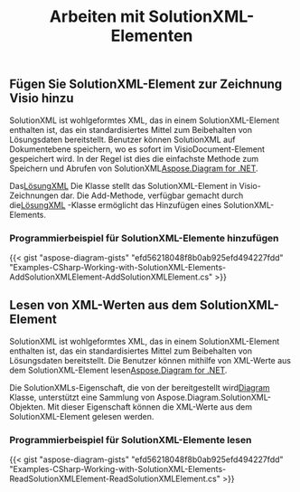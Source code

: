 ﻿---
title: Arbeiten mit SolutionXML-Elementen
type: docs
weight: 110
url: /de/net/working-with-solutionxml-elements/
description: In diesem Abschnitt wird erläutert, wie Sie solutionXml hinzufügen oder XML-Werte aus dem solutionXml-Element mit Aspose.Diagram abrufen.
---
## **Fügen Sie SolutionXML-Element zur Zeichnung Visio hinzu**
 SolutionXML ist wohlgeformtes XML, das in einem SolutionXML-Element enthalten ist, das ein standardisiertes Mittel zum Beibehalten von Lösungsdaten bereitstellt. Benutzer können SolutionXML auf Dokumentebene speichern, wo es sofort im VisioDocument-Element gespeichert wird. In der Regel ist dies die einfachste Methode zum Speichern und Abrufen von SolutionXML[Aspose.Diagram for .NET](https://products.aspose.com/diagram/net/).

 Das[LösungXML](http://www.aspose.com/api/net/diagram/aspose.diagram/solutionXML) Die Klasse stellt das SolutionXML-Element in Visio-Zeichnungen dar. Die Add-Methode, verfügbar gemacht durch die[LösungXML](http://www.aspose.com/api/net/diagram/aspose.diagram/solutionXML) -Klasse ermöglicht das Hinzufügen eines SolutionXML-Elements.
### **Programmierbeispiel für SolutionXML-Elemente hinzufügen**
{{< gist "aspose-diagram-gists" "efd56218048f8b0ab925efd494227fdd" "Examples-CSharp-Working-with-SolutionXML-Elements-AddSolutionXMLElement-AddSolutionXMLElement.cs" >}}
## **Lesen von XML-Werten aus dem SolutionXML-Element**
SolutionXML ist wohlgeformtes XML, das in einem SolutionXML-Element enthalten ist, das ein standardisiertes Mittel zum Beibehalten von Lösungsdaten bereitstellt. Die Benutzer können mithilfe von XML-Werte aus dem SolutionXML-Element lesen[Aspose.Diagram for .NET](https://products.aspose.com/diagram/net/).

 Die SolutionXMLs-Eigenschaft, die von der bereitgestellt wird[Diagram](http://www.aspose.com/api/net/diagram/aspose.diagram/diagram) Klasse, unterstützt eine Sammlung von Aspose.Diagram.SolutionXML-Objekten. Mit dieser Eigenschaft können die XML-Werte aus dem SolutionXML-Element gelesen werden.
### **Programmierbeispiel für SolutionXML-Elemente lesen**
{{< gist "aspose-diagram-gists" "efd56218048f8b0ab925efd494227fdd" "Examples-CSharp-Working-with-SolutionXML-Elements-ReadSolutionXMLElement-ReadSolutionXMLElement.cs" >}}
